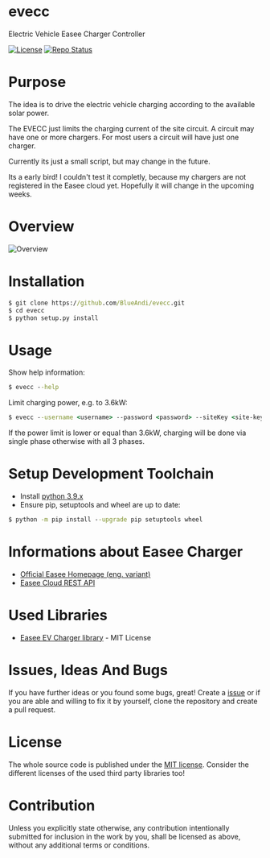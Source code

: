 # evecc
Electric Vehicle Easee Charger Controller

[![License](https://img.shields.io/badge/license-MIT-blue.svg)](http://choosealicense.com/licenses/mit/)
[![Repo Status](https://www.repostatus.org/badges/latest/wip.svg)](https://www.repostatus.org/#wip)

# Purpose
The idea is to drive the electric vehicle charging according to the available solar power.

The EVECC just limits the charging current of the site circuit. A circuit may have one or more chargers. For most users a circuit will have just one charger.

Currently its just a small script, but may change in the future.

Its a early bird! I couldn't test it completly, because my chargers are not registered in the Easee cloud yet. Hopefully it will change in the upcoming weeks.

# Overview
![Overview](http://www.plantuml.com/plantuml/proxy?idx=0&src=https://raw.github.com/BlueAndi/evecc/master/doc/principle.plantuml)

# Installation
```cmd
$ git clone https://github.com/BlueAndi/evecc.git
$ cd evecc
$ python setup.py install
```

# Usage

Show help information:
```cmd
$ evecc --help
```

Limit charging power, e.g. to 3.6kW:
```cmd
$ evecc --username <username> --password <password> --siteKey <site-key> --circuitKey <circuit-key> --powerLimit 3600
```

If the power limit is lower or equal than 3.6kW, charging will be done via single phase otherwise with all 3 phases.

# Setup Development Toolchain
* Install [python 3.9.x](https://www.python.org/)
* Ensure pip, setuptools and wheel are up to date:
```cmd
$ python -m pip install --upgrade pip setuptools wheel
```

# Informations about Easee Charger
* [Official Easee Homepage (eng. variant)](https://easee-international.com/uk/)
* [Easee Cloud REST API](https://api.easee.cloud/index.html)

# Used Libraries
* [Easee EV Charger library](https://github.com/fondberg/pyeasee) - MIT License

# Issues, Ideas And Bugs
If you have further ideas or you found some bugs, great! Create a [issue](https://github.com/BlueAndi/evecc/issues) or if you are able and willing to fix it by yourself, clone the repository and create a pull request.

# License
The whole source code is published under the [MIT license](http://choosealicense.com/licenses/mit/).
Consider the different licenses of the used third party libraries too!

# Contribution
Unless you explicitly state otherwise, any contribution intentionally submitted for inclusion in the work by you, shall be licensed as above, without any additional terms or conditions.
